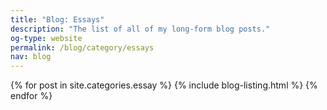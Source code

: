 ```yaml
---
title: "Blog: Essays"
description: "The list of all of my long-form blog posts."
og-type: website
permalink: /blog/category/essays
nav: blog
---
```


{% for post in site.categories.essay %}
{% include blog-listing.html %}
{% endfor %}